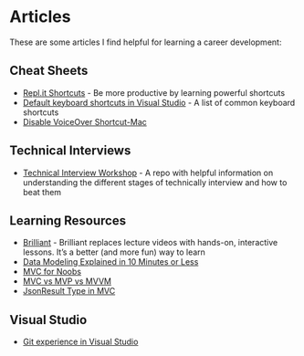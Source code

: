 # Articles
These are some articles I find helpful for learning a career development:

## Cheat Sheets
* [Repl.it Shortcuts](https://docs.replit.com/repls/editor) - Be more productive by learning  powerful shortcuts
* [Default keyboard shortcuts in Visual Studio](https://docs.microsoft.com/en-us/visualstudio/ide/default-keyboard-shortcuts-in-visual-studio?view=vs-2019) - A list of common keyboard shortcuts
* [Disable VoiceOver Shortcut-Mac](https://discussions.apple.com/thread/7226485)

## Technical Interviews
* [Technical Interview Workshop](https://github.com/mrrogercampbell/technical-interview-workshop) - A repo with helpful information on understanding the different stages of technically interview and how to beat them


## Learning Resources
* [Brilliant](https://brilliant.org/) - Brilliant replaces lecture videos with hands-on, interactive lessons. It’s a better (and more fun) way to learn
* [Data Modeling Explained in 10 Minutes or Less](https://www.credera.com/insights/data-modeling-explained-in-10-minutes-or-less)
* [MVC for Noobs](https://code.tutsplus.com/tutorials/mvc-for-noobs--net-10488)
* [MVC vs MVP vs MVVM](https://levelup.gitconnected.com/mvc-vs-mvp-vs-mvvm-35e0d4b933b4)
* [JsonResult Type in MVC](https://www.c-sharpcorner.com/UploadFile/2ed7ae/jsonresult-type-in-mvc/)
## Visual Studio
* [Git experience in Visual Studio](https://docs.microsoft.com/en-us/visualstudio/version-control/git-with-visual-studio?view=vs-2019)